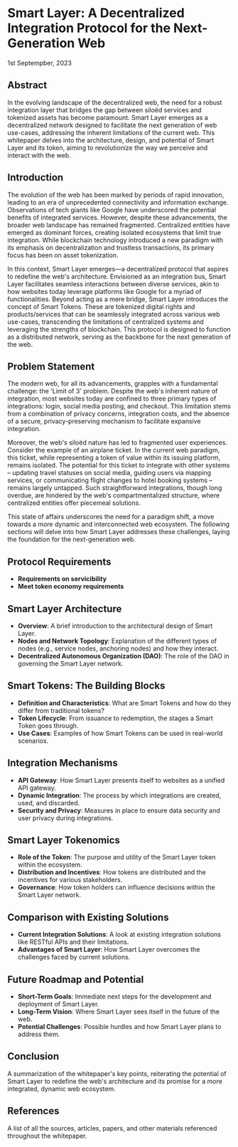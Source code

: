 # Smart Layer: A Decentralized Integration Protocol for the Next-Generation Web

1st Septempber, 2023

## Abstract

In the evolving landscape of the decentralized web, the need for a robust integration layer that bridges the gap between siloëd services and tokenized assets has become paramount. Smart Layer emerges as a decentralized network designed to facilitate the next generation of web use-cases, addressing the inherent limitations of the current web. This whitepaper delves into the architecture, design, and potential of Smart Layer and its token, aiming to revolutionize the way we perceive and interact with the web.

## Introduction

The evolution of the web has been marked by periods of rapid innovation, leading to an era of unprecedented connectivity and information exchange. Observations of tech giants like Google have underscored the potential benefits of integrated services. However, despite these advancements, the broader web landscape has remained fragmented. Centralized entities have emerged as dominant forces, creating isolated ecosystems that limit true integration. While blockchain technology introduced a new paradigm with its emphasis on decentralization and trustless transactions, its primary focus has been on asset tokenization.

In this context, Smart Layer emerges—a decentralized protocol that aspires to redefine the web's architecture. Envisioned as an integration bus, Smart Layer facilitates seamless interactions between diverse services, akin to how websites today leverage platforms like Google for a myriad of functionalities. Beyond acting as a mere bridge, Smart Layer introduces the concept of Smart Tokens. These are tokenized digital rights and products/services that can be seamlessly integrated across various web use-cases, transcending the limitations of centralized systems and leveraging the strengths of blockchain. This protocol is designed to function as a distributed network, serving as the backbone for the next generation of the web.

## Problem Statement

The modern web, for all its advancements, grapples with a fundamental challenge: the 'Limit of 3' problem. Despite the web's inherent nature of integration, most websites today are confined to three primary types of integrations: login, social media posting, and checkout. This limitation stems from a combination of privacy concerns, integration costs, and the absence of a secure, privacy-preserving mechanism to facilitate expansive integration.

Moreover, the web's siloëd nature has led to fragmented user experiences. Consider the example of an airplane ticket. In the current web paradigm, this ticket, while representing a token of value within its issuing platform, remains isolated. The potential for this ticket to integrate with other systems – updating travel statuses on social media, guiding users via mapping services, or communicating flight changes to hotel booking systems – remains largely untapped. Such straightforward integrations, though long overdue, are hindered by the web's compartmentalized structure, where centralized entities offer piecemeal solutions. 

This state of affairs underscores the need for a paradigm shift, a move towards a more dynamic and interconnected web ecosystem. The following sections will delve into how Smart Layer addresses these challenges, laying the foundation for the next-generation web.

## Protocol Requirements

- **Requirements on servicibility**
- **Meet token economy requirements**

## Smart Layer Architecture

- **Overview**: A brief introduction to the architectural design of Smart Layer.
- **Nodes and Network Topology**: Explanation of the different types of nodes (e.g., service nodes, anchoring nodes) and how they interact.
- **Decentralized Autonomous Organization (DAO)**: The role of the DAO in governing the Smart Layer network.

## Smart Tokens: The Building Blocks

- **Definition and Characteristics**: What are Smart Tokens and how do they differ from traditional tokens?
- **Token Lifecycle**: From issuance to redemption, the stages a Smart Token goes through.
- **Use Cases**: Examples of how Smart Tokens can be used in real-world scenarios.

## Integration Mechanisms

- **API Gateway**: How Smart Layer presents itself to websites as a unified API gateway.
- **Dynamic Integration**: The process by which integrations are created, used, and discarded.
- **Security and Privacy**: Measures in place to ensure data security and user privacy during integrations.

## Smart Layer Tokenomics

- **Role of the Token**: The purpose and utility of the Smart Layer token within the ecosystem.
- **Distribution and Incentives**: How tokens are distributed and the incentives for various stakeholders.
- **Governance**: How token holders can influence decisions within the Smart Layer network.

## Comparison with Existing Solutions

- **Current Integration Solutions**: A look at existing integration solutions like RESTful APIs and their limitations.
- **Advantages of Smart Layer**: How Smart Layer overcomes the challenges faced by current solutions.

## Future Roadmap and Potential

- **Short-Term Goals**: Immediate next steps for the development and deployment of Smart Layer.
- **Long-Term Vision**: Where Smart Layer sees itself in the future of the web.
- **Potential Challenges**: Possible hurdles and how Smart Layer plans to address them.

## Conclusion

A summarization of the whitepaper's key points, reiterating the potential of Smart Layer to redefine the web's architecture and its promise for a more integrated, dynamic web ecosystem.

## References

A list of all the sources, articles, papers, and other materials referenced throughout the whitepaper.

